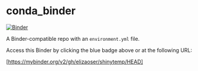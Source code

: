 # conda_binder
[![Binder](http://mybinder.org/badge_logo.svg)](https://mybinder.org/v2/gh/elizaoser/shinytemp/HEAD)

A Binder-compatible repo with an `environment.yml` file.

Access this Binder by clicking the blue badge above or at the following URL:

[https://mybinder.org/v2/gh/elizaoser/shinytemp/HEAD]

